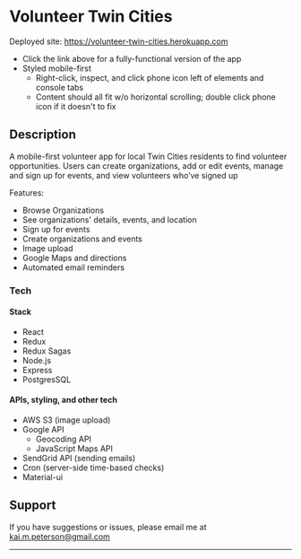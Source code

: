 # Volunteer Twin Cities

Deployed site: https://volunteer-twin-cities.herokuapp.com
- Click the link above for a fully-functional version of the app
- Styled mobile-first 
  - Right-click, inspect, and click phone icon left of elements and console tabs
  - Content should all fit w/o horizontal scrolling; double click phone icon if it doesn't to fix


## Description

A mobile-first volunteer app for local Twin Cities residents to find volunteer opportunities. Users can create organizations, add or edit events, manage and sign up for events, and view volunteers who’ve signed up

Features:
- Browse Organizations
- See organizations' details, events, and location
- Sign up for events
- Create organizations and events
- Image upload
- Google Maps and directions
- Automated email reminders

### Tech

#### Stack
- React
- Redux
- Redux Sagas
- Node.js
- Express
- PostgresSQL

#### APIs, styling, and other tech
- AWS S3 (image upload)
- Google API
  - Geocoding API
  - JavaScript Maps API
- SendGrid API (sending emails)
- Cron (server-side time-based checks)
- Material-ui

## Support
If you have suggestions or issues, please email me at kai.m.peterson@gmail.com

---
